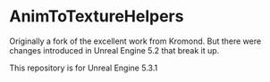 # AnimToTextureHelpers

Originally a fork of the excellent work from Kromond. But there were changes introduced in Unreal Engine 5.2 that break it up.

This repository is for Unreal Engine 5.3.1